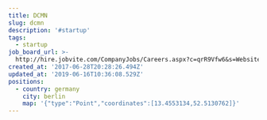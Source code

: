 ```yaml
---
title: DCMN
slug: dcmn
description: '#startup'
tags:
  - startup
job_board_url: >-
  http://hire.jobvite.com/CompanyJobs/Careers.aspx?c=qrR9Vfw6&s=Website&nl=1&page=Jobs
created_at: '2017-06-28T20:28:26.494Z'
updated_at: '2019-06-16T10:36:08.529Z'
positions:
  - country: germany
    city: berlin
    map: '{"type":"Point","coordinates":[13.4553134,52.5130762]}'
---
```

